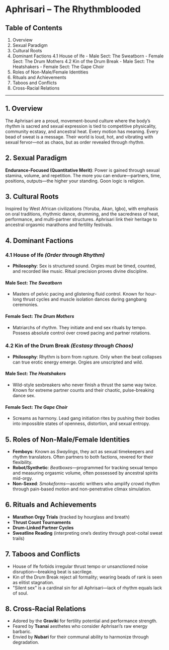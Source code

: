 # Aphrisari – The Rhythmblooded

## Table of Contents

1. Overview
2. Sexual Paradigm
3. Cultural Roots
4. Dominant Factions
   4.1 House of Ife - Male Sect: The Sweatborn - Female Sect: The Drum Mothers
   4.2 Kin of the Drum Break - Male Sect: The Heatshakers - Female Sect: The Gape Choir
5. Roles of Non-Male/Female Identities
6. Rituals and Achievements
7. Taboos and Conflicts
8. Cross-Racial Relations

---

## 1. Overview

The Aphrisari are a proud, movement-bound culture where the body’s rhythm is sacred and sexual expression is tied to competitive physicality, community ecstasy, and ancestral heat. Every motion has meaning. Every bead of sweat is a message. Their world is loud, hot, and vibrating with sexual fervor—not as chaos, but as order revealed through rhythm.

## 2. Sexual Paradigm

**Endurance-Focused (Quantitative Merit)**: Power is gained through sexual stamina, volume, and repetition. The more you can endure—partners, time, positions, outputs—the higher your standing. Goon logic is religion.

## 3. Cultural Roots

Inspired by West African civilizations (Yoruba, Akan, Igbo), with emphasis on oral traditions, rhythmic dance, drumming, and the sacredness of heat, performance, and multi-partner structures. Aphrisari link their heritage to ancestral orgasmic marathons and fertility festivals.

## 4. Dominant Factions

### 4.1 House of Ife _(Order through Rhythm)_

- **Philosophy**: Sex is structured sound. Orgies must be timed, counted, and recorded like music. Ritual precision proves divine discipline.

#### Male Sect: _The Sweatborn_

- Masters of pelvic pacing and glistening fluid control. Known for hour-long thrust cycles and muscle isolation dances during gangbang ceremonies.

#### Female Sect: _The Drum Mothers_

- Matriarchs of rhythm. They initiate and end sex rituals by tempo. Possess absolute control over crowd pacing and partner rotations.

### 4.2 Kin of the Drum Break _(Ecstasy through Chaos)_

- **Philosophy**: Rhythm is born from rupture. Only when the beat collapses can true erotic energy emerge. Orgies are unscripted and wild.

#### Male Sect: _The Heatshakers_

- Wild-style sexbreakers who never finish a thrust the same way twice. Known for extreme partner counts and their chaotic, pulse-breaking dance sex.

#### Female Sect: _The Gape Choir_

- Screams as harmony. Lead gang initiation rites by pushing their bodies into impossible states of openness, distortion, and sexual entropy.

## 5. Roles of Non-Male/Female Identities

- **Femboys**: Known as _Swaylings_, they act as sexual timekeepers and rhythm translators. Often partners to both factions, revered for their flexibility.
- **Robot/Synthetic**: _Beatboxes_—programmed for tracking sexual tempo and measuring orgasmic volume, often possessed by ancestral spirits mid-orgy.
- **Non-Sexed**: _Smokeforms_—ascetic writhers who amplify crowd rhythm through pain-based motion and non-penetrative climax simulation.

## 6. Rituals and Achievements

- **Marathon Orgy Trials** (tracked by hourglass and breath)
- **Thrust Count Tournaments**
- **Drum-Linked Partner Cycles**
- **Sweatline Reading** (interpreting one’s destiny through post-coital sweat trails)

## 7. Taboos and Conflicts

- House of Ife forbids irregular thrust tempo or unsanctioned noise disruption—breaking beat is sacrilege.
- Kin of the Drum Break reject all formality; wearing beads of rank is seen as elitist stagnation.
- "Silent sex" is a cardinal sin for all Aphrisari—lack of rhythm equals lack of soul.

## 8. Cross-Racial Relations

- Adored by the **Graviki** for fertility potential and performance strength.
- Feared by **Tsanai** aesthetes who consider Aphrisari’s raw energy barbaric.
- Envied by **Nubari** for their communal ability to harmonize through degradation.
